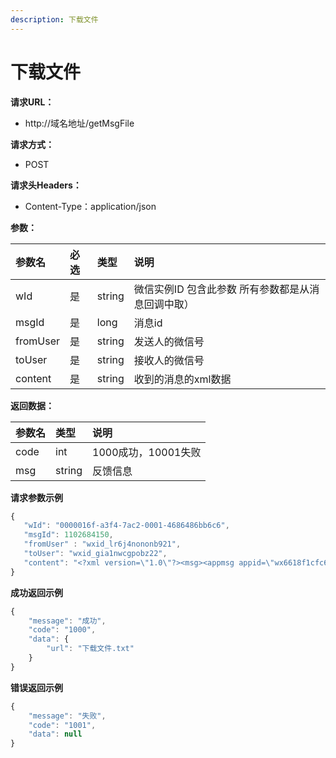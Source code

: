 ```yaml
---
description: 下载文件
---
```


# 下载文件

**请求URL：**

* http://域名地址/getMsgFile

**请求方式：**

* POST

**请求头Headers：**

* Content-Type：application/json

**参数：**

| 参数名 | 必选 | 类型 | 说明 |
| :--- | :--- | :--- | :--- |
| wId | 是 | string | 微信实例ID  包含此参数 所有参数都是从消息回调中取） |
| msgId | 是 | long | 消息id |
| fromUser | 是 | string | 发送人的微信号 |
| toUser | 是 | string | 接收人的微信号 |
| content | 是 | string | 收到的消息的xml数据 |

**返回数据：**

| 参数名 | 类型 | 说明 |
| :--- | :--- | :--- |
| code | int | 1000成功，10001失败 |
| msg | string | 反馈信息 |

**请求参数示例**

```javascript
{
   "wId": "0000016f-a3f4-7ac2-0001-4686486bb6c6",
   "msgId": 1102684150,
   "fromUser" : "wxid_lr6j4nononb921",
   "toUser": "wxid_gia1nwcgpobz22",
   "content": "<?xml version=\"1.0\"?><msg><appmsg appid=\"wx6618f1cfc6c132f8\" sdkver=\"0\"><title>下载文件.txt</title><des /><action>view</action><type>6</type><showtype>0</showtype><content /><url /><dataurl /><lowurl /><lowdataurl /><recorditem><![CDATA[]]></recorditem><thumburl /><messageaction /><extinfo /><sourceusername /><sourcedisplayname /><commenturl /><appattach><totallen>6</totallen><attachid>@cdn_304e02010004473045020100020466883f5202032f55f90204260260b402045e1db470042036626464393436656537643431613836623065383665373034396538646566630204010400050201000400_17dd9d048f84c77db909b2161d6dbb09_1</attachid><emoticonmd5></emoticonmd5><fileext>txt</fileext><cdnattachurl>304e02010004473045020100020466883f5202032f55f90204260260b402045e1db470042036626464393436656537643431613836623065383665373034396538646566630204010400050201000400</cdnattachurl><aeskey>17dd9d048f84c77db909b2161d6dbb09</aeskey><encryver>1</encryver></appattach><weappinfo><pagepath /><username /><appid /><appservicetype>0</appservicetype></weappinfo><websearch /><md5>8c8fa3529ee34d4e69a0baafb7069da3</md5></appmsg><fromusername>wxid_lr6j4nononb921</fromusername><scene>0</scene><appinfo><version>7</version><appname>微信电脑版</appname></appinfo><commenturl /></msg>"
}
```

**成功返回示例**

```javascript
{
    "message": "成功",
    "code": "1000",
    "data": {
        "url": "下载文件.txt"
    }
}
```

**错误返回示例**

```javascript
{
    "message": "失败",
    "code": "1001",
    "data": null
}
```

